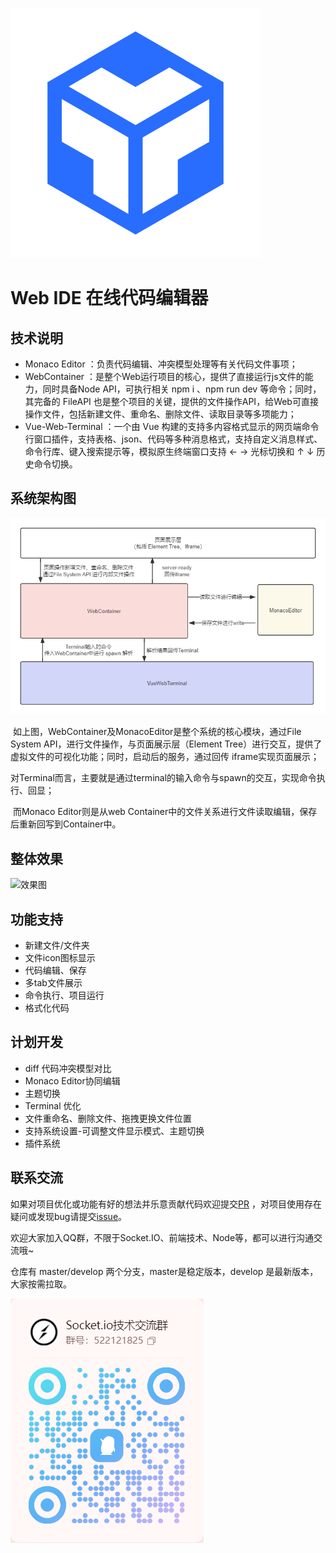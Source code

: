 ![logo](./public/logo.svg)

# Web IDE 在线代码编辑器



## 技术说明

- Monaco Editor ：负责代码编辑、冲突模型处理等有关代码文件事项；
- WebContainer ：是整个Web运行项目的核心，提供了直接运行js文件的能力，同时具备Node API，可执行相关 npm i 、npm run dev 等命令；同时，其完备的 FileAPI 也是整个项目的关键，提供的文件操作API，给Web可直接操作文件，包括新建文件、重命名、删除文件、读取目录等多项能力；
- Vue-Web-Terminal ：一个由 Vue 构建的支持多内容格式显示的网页端命令行窗口插件，支持表格、json、代码等多种消息格式，支持自定义消息样式、命令行库、键入搜索提示等，模拟原生终端窗口支持 ← → 光标切换和 ↑ ↓ 历史命令切换。



## 系统架构图

![系统架构](./doc/jiagou.png)

​	如上图，WebContainer及MonacoEditor是整个系统的核心模块，通过File System API，进行文件操作，与页面展示层（Element Tree）进行交互，提供了虚拟文件的可视化功能；同时，启动后的服务，通过回传 iframe实现页面展示；

​	对Terminal而言，主要就是通过terminal的输入命令与spawn的交互，实现命令执行、回显；

​	而Monaco Editor则是从web Container中的文件关系进行文件读取编辑，保存后重新回写到Container中。



## 整体效果

![效果图](./doc/ztxg.gif)



## 功能支持

- 新建文件/文件夹
- 文件icon图标显示
- 代码编辑、保存
- 多tab文件展示
- 命令执行、项目运行
- 格式化代码



## 计划开发

- diff 代码冲突模型对比
- Monaco Editor协同编辑
- 主题切换
- Terminal 优化
- 文件重命名、删除文件、拖拽更换文件位置
- 支持系统设置-可调整文件显示模式、主题切换
- 插件系统



## 联系交流

如果对项目优化或功能有好的想法并乐意贡献代码欢迎提交[PR](https://gitee.com/wfeng0/web-ide/pulls) ，对项目使用存在疑问或发现bug请提交[issue](https://gitee.com/wfeng0/web-ide/issues)。

欢迎大家加入QQ群，不限于Socket.IO、前端技术、Node等，都可以进行沟通交流哦~

仓库有 master/develop 两个分支，master是稳定版本，develop 是最新版本，大家按需拉取。

![qq群](./doc/qq.png)

